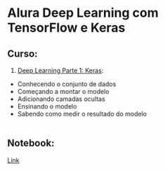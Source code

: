 # Alura Deep Learning com TensorFlow e Keras

## Curso:
1. [Deep Learning Parte 1: Keras](cursos.alura.com.br/certificate/9ef1b028-5bfb-4a4c-a699-826f7801687c):
- Conhecendo o conjunto de dados
- Começando a montar o modelo
- Adicionando camadas ocultas
- Ensinando o modelo
- Sabendo como medir o resultado do modelo
<br><br>

## Notebook:
[Link](https://github.com/GilsonMuniz/alura_deep_learning_roupas/blob/master/notebook.ipynb)
